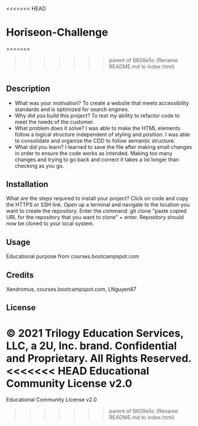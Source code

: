 <<<<<<< HEAD
# Horiseon-Challenge
=======
>>>>>>> parent of 6609e5c (Rename README.md to index.html)
# <Horiseon Search Engine Optimization>
## Description
- What was your motivation? To create a website that meets accessibility standards and is optimized for search engines.
- Why did you build this project? To test my ability to refactor code to meet the needs of the customer. 
- What problem does it solve? I was able to make the HTML elements follow a logical structure independent of styling and position. I was able to consolidate and organize the CDD to follow semantic structure. 
- What did you learn? I learned to save the file after making small changes in order to ensure the code works as intended. Making too many changes and trying to go back and correct it takes a lot longer than checking as you go. 
## Installation
What are the steps required to install your project? Click on code and copy the HTTPS or SSH link. Open up a terminal and navigate to the location you want to create the repository. Enter the command: git clone "paste copied URL for the repository that you want to clone" + enter. Repository should now be cloned to your local system. 
## Usage
Educational purpose from courses.bootcampspot.com
## Credits
Xandromus, courses.bootcampspot.com, LNguyen87
## License
© 2021 Trilogy Education Services, LLC, a 2U, Inc. brand. Confidential and Proprietary. All Rights Reserved.
<<<<<<< HEAD
Educational Community License v2.0
=======
Educational Community License v2.0
>>>>>>> parent of 6609e5c (Rename README.md to index.html)

